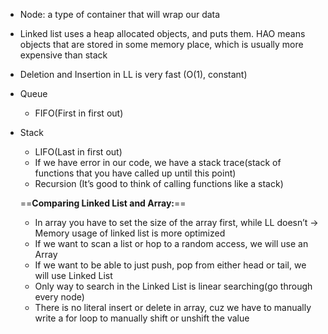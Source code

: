 - Node: a type of container that will wrap our data
- Linked list uses a heap allocated objects, and puts them. HAO means objects that are stored in some memory place, which is usually more expensive than stack
- Deletion and Insertion in LL is very fast (O(1), constant)
- Queue
    - FIFO(First in first out)

  

  

- Stack
    
    - LIFO(Last in first out)
    - If we have error in our code, we have a stack trace(stack of functions that you have called up until this point)
    - Recursion (It’s good to think of calling functions like a stack)
    
      
    
      
    
    ==**Comparing Linked List and Array:**==
    
    - In array you have to set the size of the array first, while LL doesn’t → Memory usage of linked list is more optimized
    - If we want to scan a list or hop to a random access, we will use an Array
    - If we want to be able to just push, pop from either head or tail, we will use Linked List
    - Only way to search in the Linked List is linear searching(go through every node)
    - There is no literal insert or delete in array, cuz we have to manually write a for loop to manually shift or unshift the value